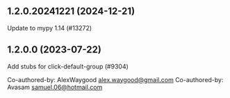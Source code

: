 ## 1.2.0.20241221 (2024-12-21)

Update to mypy 1.14 (#13272)

## 1.2.0.0 (2023-07-22)

Add stubs for click-default-group (#9304)

Co-authored-by: AlexWaygood <alex.waygood@gmail.com>
Co-authored-by: Avasam <samuel.06@hotmail.com>


